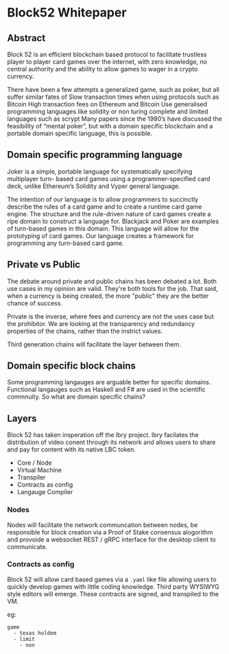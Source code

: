 # Block52 Whitepaper

## Abstract
Block 52 is an efficient blockchain based protocol to facilitate trustless player to player card games over the internet, with zero knowledge, no central authority and the ability to allow games to wager in a crypto currency.

There have been a few attempts a generalized game, such as poker, but all suffer similar fates of 
Slow transaction times when using protocols such as Bitcoin
High transaction fees on Ethereum and Bitcoin
Use generalised programming languages like solidity or non turing complete and limited languages such as scrypt
Many papers since the 1980’s have discussed the feasibility of “mental poker”, but with a domain specific blockchain and a portable domain specific language, this is possible.

## Domain specific programming language
Joker is a simple, portable language for systematically specifying multiplayer turn- based card games using a programmer-specified card deck, unlike Ethereum’s Solidity and Vyper general language.

The intention of our language is to allow programmers to succinctly describe the rules of a card game and to create a runtime card game engine. The structure and the rule-driven nature of card games create a ripe domain to construct a language for. Blackjack and Poker are examples of turn-based games in this domain. This language will allow for the prototyping of card games. Our language creates a framework for programming any turn-based card game.
 
## Private vs Public
The debate around private and public chains has been debated a lot.  Both use cases in my opinion are valid.  They're both tools for the job.  That said, when a currency is being created, the more "public" they are the better chance of success.

Private is the inverse, where fees and currency are not the uses case but the prohibitor.  We are looking at the transparency and redundancy properties of the chains, rather than the instrict values.

Third generation chains will facilitate the layer between them. 

## Domain specific block chains
Some programming langauges are arguable better for specific domains.  Functional langauges such as Haskell and F# are used in the scientific commnuity.  So what are domain specific chains?

## Layers

Block 52 has taken insperation off the lbry project.  lbry facilates the distribution of video conent through its network and allows users to share and pay for content with its native LBC token.   

* Core / Node
* Virtual Machine
* Transpiler
* Contracts as config
* Langauge Compiler

### Nodes
Nodes will facilitate the network communcation between nodes, be responsible for block creation via a Proof of Stake consensus alogorithm and provoide a websocket REST / gRPC interface for the desktop client to communicate.

### Contracts as config

Block 52 will allow card based games via a `.yaml` like file allowing users to quickly develop games with little coding knowledge.  Third party WYSIWYG style editors will emerge.  These contracts are signed, and transpiled to the VM.

eg:
```ymal
game
  - texas holdem
  - limit
    - non 
```
